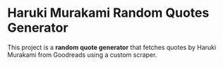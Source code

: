 # **Haruki Murakami Random Quotes Generator**

This project is a **random quote generator** that fetches quotes by Haruki Murakami from Goodreads using a custom scraper.